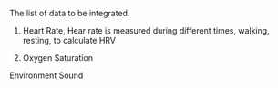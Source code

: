 The list of data to be integrated.

1. Heart Rate, Hear rate is measured during different times, walking, resting, to calculate HRV
<Record type="HKQuantityTypeIdentifierHeartRateVariabilitySDNN" sourceName="Chirath’s Apple Watch" sourceVersion="7.2" device="&lt;&lt;HKDevice: 0x281d99900&gt;, name:Apple Watch, manufacturer:Apple Inc., model:Watch, hardware:Watch6,2, software:7.2&gt;" unit="ms" creationDate="2021-03-27 16:18:15 +1100" startDate="2021-03-27 16:17:11 +1100" endDate="2021-03-27 16:18:15 +1100" value="45.1937">
  <HeartRateVariabilityMetadataList>
   <InstantaneousBeatsPerMinute bpm="97" time="4:17:18.57 pm"/>
   </HeartRateVariabilityMetadataList>
 </Record>

 <Record type="HKQuantityTypeIdentifierHeartRate" sourceName="Chirath’s Apple Watch" sourceVersion="7.0.1" device="&lt;&lt;HKDevice: 0x281d1acb0&gt;, name:Apple Watch, manufacturer:Apple Inc., model:Watch, hardware:Watch6,2, software:7.0.1&gt;" unit="count/min" creationDate="2020-10-30 14:20:39 +1100" startDate="2020-10-30 14:18:21 +1100" endDate="2020-10-30 14:18:21 +1100" value="109">
  <MetadataEntry key="HKMetadataKeyHeartRateMotionContext" value="1"/>
 </Record>
 <Record type="HKQuantityTypeIdentifierHeartRate" sourceName="Chirath’s Apple Watch" sourceVersion="7.0.1" device="&lt;&lt;HKDevice: 0x281d1acb0&gt;, name:Apple Watch, manufacturer:Apple Inc., model:Watch, hardware:Watch6,2, software:7.0.1&gt;" unit="count/min" creationDate="2020-10-30 14:25:45 +1100" startDate="2020-10-30 14:24:06 +1100" endDate="2020-10-30 14:24:06 +1100" value="108">
  <MetadataEntry key="HKMetadataKeyHeartRateMotionContext" value="1"/>
 </Record>

2. Oxygen Saturation
<Record type="HKQuantityTypeIdentifierOxygenSaturation" sourceName="Chirath’s Apple Watch" sourceVersion="7.4.1" device="&lt;&lt;HKDevice: 0x281d3e440&gt;, name:Apple Watch, manufacturer:Apple Inc., model:Watch, hardware:Watch6,2, software:7.4.1&gt;" unit="%" creationDate="2021-11-28 19:49:11 +1100" startDate="2021-11-28 19:49:11 +1100" endDate="2021-11-28 19:49:11 +1100" value="1">
  <MetadataEntry key="HKMetadataKeyBarometricPressure" value="95.0591 kPa"/>
 </Record>
 <Record type="HKQuantityTypeIdentifierOxygenSaturation" sourceName="Blood Oxygen" sourceVersion="1" device="&lt;&lt;HKDevice: 0x281d3f2f0&gt;, name:Apple Watch, manufacturer:Apple Inc., model:Watch, hardware:Watch6,2, software:7.0.1&gt;" unit="%" creationDate="2020-10-30 13:54:13 +1100" startDate="2020-10-30 13:54:13 +1100" endDate="2020-10-30 13:54:13 +1100" value="0.96">
  <MetadataEntry key="HKMetadataKeyBarometricPressure" value="93.9474 kPa"/>
 </Record>


 Environment Sound
  <Record type="HKQuantityTypeIdentifierEnvironmentalSoundReduction" sourceName="Chirath’s Apple Watch" sourceVersion="9.0" device="&lt;&lt;HKDevice: 0x281de7b10&gt;, name:Apple Watch, manufacturer:Apple Inc., model:Watch, hardware:Watch6,2, software:9.0&gt;" unit="dBASPL" creationDate="2022-09-23 10:42:34 +1100" startDate="2022-09-23 10:33:59 +1100" endDate="2022-09-23 10:36:39 +1100" value="18.3533"/>
 <Record type="HKQuantityTypeIdentifierEnvironmentalSoundReduction" sourceName="Chirath’s Apple Watch" sourceVersion="9.0" device="&lt;&lt;HKDevice: 0x281de7b10&gt;, name:Apple Watch, manufacturer:Apple Inc., model:Watch, hardware:Watch6,2, software:9.0&gt;" unit="dBASPL" creationDate="2022-09-23 10:46:36 +1100" startDate="2022-09-23 10:38:24 +1100" endDate="2022-09-23 10:43:24 +1100" value="16.1482"/>
 <Record type="HKQuantityTypeIdentifierEnvironmentalSoundReduction" sourceName="Chirath’s Apple Watch" sourceVersion="9.0" device="&lt;&lt;HKDevice: 0x281de7b10&gt;, name:Apple Watch, manufacturer:Apple Inc., model:Watch, hardware:Watch6,2, software:9.0&gt;" unit="dBASPL" creationDate="2022-09-23 10:48:40 +1100" startDate="2022-09-23 10:43:24 +1100" endDate="2022-09-23 10:45:44 +1100" value="22.1333"/>